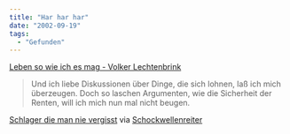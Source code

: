 ```yaml
---
title: "Har har har"
date: "2002-09-19"
tags:
  - "Gefunden"
---
```


[Leben so wie ich es mag - Volker Lechtenbrink](http://userpage.fu-berlin.de/~fenja/texte/leben.so.wie.ich.es.mag.html)

> Und ich liebe Diskussionen
> über Dinge, die sich lohnen,
> laß ich mich überzeugen.
> Doch so laschen Argumenten,
> wie die Sicherheit der Renten,
> will ich mich nun mal nicht beugen.

[Schlager die man nie vergisst](http://userpage.fu-berlin.de/~fenja/abisz.htm) via [Schockwellenreiter](http://www.schockwellenreiter.de/2002/09/19.html#a7885)
